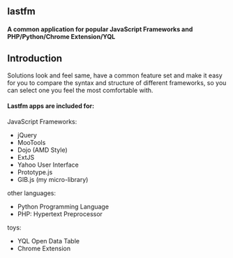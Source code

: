 ## lastfm

#### A common application for popular JavaScript Frameworks and PHP/Python/Chrome Extension/YQL

## Introduction

Solutions look and feel same, have a common feature set and make it easy for you to compare the syntax and structure of
different frameworks, so you can select one you feel the most comfortable with.
 
#### Lastfm apps are included for:

JavaScript Frameworks:

- jQuery
- MooTools
- Dojo (AMD Style)
- ExtJS
- Yahoo User Interface
- Prototype.js
- GIB.js (my micro-library)

other languages:

- Python Programming Language
- PHP: Hypertext Preprocessor

toys:

- YQL Open Data Table
- Chrome Extension



